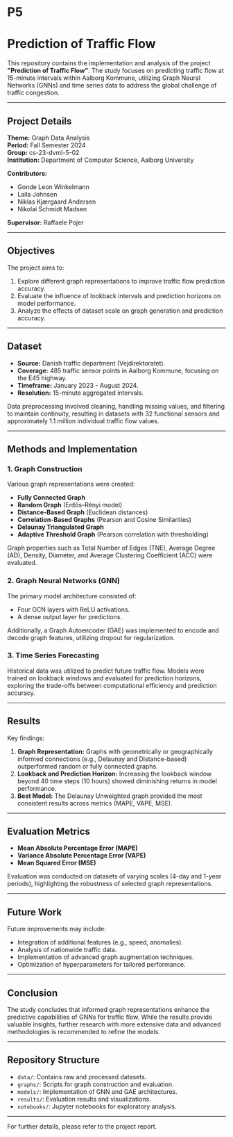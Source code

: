 # P5 
# Prediction of Traffic Flow

This repository contains the implementation and analysis of the project **"Prediction of Traffic Flow"**. The study focuses on predicting traffic flow at 15-minute intervals within Aalborg Kommune, utilizing Graph Neural Networks (GNNs) and time series data to address the global challenge of traffic congestion.

---

## Project Details

**Theme:** Graph Data Analysis  
**Period:** Fall Semester 2024  
**Group:** cs-23-dvml-5-02  
**Institution:** Department of Computer Science, Aalborg University  

**Contributors:**  
- Gonde Leon Winkelmann  
- Laila Johnsen  
- Niklas Kjærgaard Andersen  
- Nikolai Schmidt Madsen  

**Supervisor:** Raffaele Pojer  

---

## Objectives

The project aims to:
1. Explore different graph representations to improve traffic flow prediction accuracy.
2. Evaluate the influence of lookback intervals and prediction horizons on model performance.
3. Analyze the effects of dataset scale on graph generation and prediction accuracy.

---

## Dataset

- **Source:** Danish traffic department (Vejdirektoratet).  
- **Coverage:** 485 traffic sensor points in Aalborg Kommune, focusing on the E45 highway.  
- **Timeframe:** January 2023 - August 2024.  
- **Resolution:** 15-minute aggregated intervals.  

Data preprocessing involved cleaning, handling missing values, and filtering to maintain continuity, resulting in datasets with 32 functional sensors and approximately 1.1 million individual traffic flow values.

---

## Methods and Implementation

### 1. Graph Construction
Various graph representations were created:
- **Fully Connected Graph**
- **Random Graph** (Erdős–Rényi model)
- **Distance-Based Graph** (Euclidean distances)
- **Correlation-Based Graphs** (Pearson and Cosine Similarities)
- **Delaunay Triangulated Graph**
- **Adaptive Threshold Graph** (Pearson correlation with thresholding)

Graph properties such as Total Number of Edges (TNE), Average Degree (AD), Density, Diameter, and Average Clustering Coefficient (ACC) were evaluated.

### 2. Graph Neural Networks (GNN)
The primary model architecture consisted of:
- Four GCN layers with ReLU activations.
- A dense output layer for predictions.

Additionally, a Graph Autoencoder (GAE) was implemented to encode and decode graph features, utilizing dropout for regularization.

### 3. Time Series Forecasting
Historical data was utilized to predict future traffic flow. Models were trained on lookback windows and evaluated for prediction horizons, exploring the trade-offs between computational efficiency and prediction accuracy.

---

## Results

Key findings:
1. **Graph Representation:** Graphs with geometrically or geographically informed connections (e.g., Delaunay and Distance-based) outperformed random or fully connected graphs.
2. **Lookback and Prediction Horizon:** Increasing the lookback window beyond 40 time steps (10 hours) showed diminishing returns in model performance.
3. **Best Model:** The Delaunay Unweighted graph provided the most consistent results across metrics (MAPE, VAPE, MSE).

---

## Evaluation Metrics

- **Mean Absolute Percentage Error (MAPE)**
- **Variance Absolute Percentage Error (VAPE)**
- **Mean Squared Error (MSE)**

Evaluation was conducted on datasets of varying scales (4-day and 1-year periods), highlighting the robustness of selected graph representations.

---

## Future Work

Future improvements may include:
- Integration of additional features (e.g., speed, anomalies).
- Analysis of nationwide traffic data.
- Implementation of advanced graph augmentation techniques.
- Optimization of hyperparameters for tailored performance.

---

## Conclusion

The study concludes that informed graph representations enhance the predictive capabilities of GNNs for traffic flow. While the results provide valuable insights, further research with more extensive data and advanced methodologies is recommended to refine the models.

---

## Repository Structure

- `data/`: Contains raw and processed datasets.
- `graphs/`: Scripts for graph construction and evaluation.
- `models/`: Implementation of GNN and GAE architectures.
- `results/`: Evaluation results and visualizations.
- `notebooks/`: Jupyter notebooks for exploratory analysis.

---

For further details, please refer to the project report.
